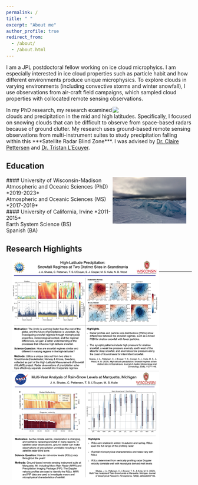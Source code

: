 ```yaml
---
permalink: /
title: " "
excerpt: "About me"
author_profile: true
redirect_from: 
  - /about/
  - /about.html
---
```


I am a JPL postdoctoral fellow working on ice cloud microphyics. I am especially interested in ice cloud properties such as particle habit and how different environments produce unique microphysics. To explore clouds in varying environments (including convective storms and winter snowfall), I use observations from air-craft field campaigns, which sampled cloud properties with collocated remote sensing observations.

<img src="/images/mqt_2022.gif"  width="200" style="float: right; margin-right: 15px;"> 
In my PhD research, my research examined clouds and precipitation in the mid and high latitudes. Specifically, I focused on snowing clouds that can be difficult to observe from space-based radars because of ground clutter. My research uses ground-based remote sensing observations from multi-instrument suites to study precipitation falling within this ***Satellite Radar Blind Zone***. I was advised by 
<a href="https://pettersen.engin.umich.edu/">Dr. Claire Pettersen</a> and 
<a href="https://lecuyer.aos.wisc.edu/">Dr. Tristan L'Ecuyer</a>. 

## Education
<img src="/images/fast_ice.png"  width="200" style="float: right; margin-right: 15px;"> 
#### University of Wisconsin-Madison  <br>
Atmospheric and Oceanic Sciences (PhD) *2019-2023* <br>
Atmospheric and Oceanic Sciences (MS) *2017-2019* <br>
#### University of California, Irvine *2011-2015*<br>
Earth System Science (BS)<br>
Spanish (BA)

## Research Highlights
<img src="/images/shates_highlight_hauk_kir.png"  width="400" style="float: left; margin-left: 15px;"> 
<br>
<hr>
<br>
<img src="/images/shates_highlight_mqt.png"  width="400" style="float: left; margin-left: 15px;"> 
